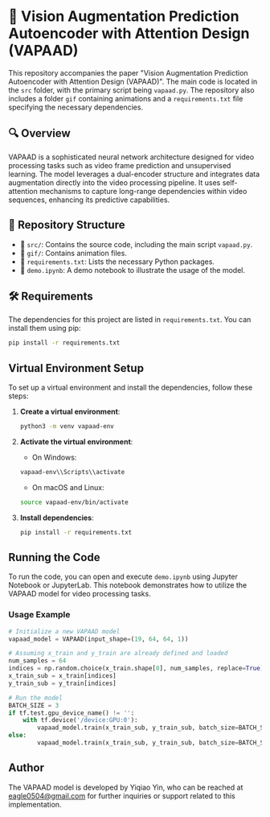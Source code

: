 # 🚀 Vision Augmentation Prediction Autoencoder with Attention Design (VAPAAD)

This repository accompanies the paper "Vision Augmentation Prediction Autoencoder with Attention Design (VAPAAD)". The main code is located in the `src` folder, with the primary script being `vapaad.py`. The repository also includes a folder `gif` containing animations and a `requirements.txt` file specifying the necessary dependencies.

## 🔍 Overview

VAPAAD is a sophisticated neural network architecture designed for video processing tasks such as video frame prediction and unsupervised learning. The model leverages a dual-encoder structure and integrates data augmentation directly into the video processing pipeline. It uses self-attention mechanisms to capture long-range dependencies within video sequences, enhancing its predictive capabilities.

## 📁 Repository Structure

- 📂 `src/`: Contains the source code, including the main script `vapaad.py`.
- 📂 `gif/`: Contains animation files.
- 📄 `requirements.txt`: Lists the necessary Python packages.
- 📄 `demo.ipynb`: A demo notebook to illustrate the usage of the model.

## 🛠️ Requirements

The dependencies for this project are listed in `requirements.txt`. You can install them using pip:

```bash
pip install -r requirements.txt
```

## Virtual Environment Setup

To set up a virtual environment and install the dependencies, follow these steps:

1. **Create a virtual environment**:

    ```bash
    python3 -m venv vapaad-env
    ```

2. **Activate the virtual environment**:

    - On Windows:
    ```bash
    vapaad-env\\Scripts\\activate
    ```
    
    - On macOS and Linux:
    ```bash
    source vapaad-env/bin/activate
    ```

3. **Install dependencies**:

    ```bash
    pip install -r requirements.txt
    ```

## Running the Code

To run the code, you can open and execute `demo.ipynb` using Jupyter Notebook or JupyterLab. This notebook demonstrates how to utilize the VAPAAD model for video processing tasks.

### Usage Example

```py
# Initialize a new VAPAAD model
vapaad_model = VAPAAD(input_shape=(19, 64, 64, 1))

# Assuming x_train and y_train are already defined and loaded
num_samples = 64
indices = np.random.choice(x_train.shape[0], num_samples, replace=True)
x_train_sub = x_train[indices]
y_train_sub = y_train[indices]

# Run the model
BATCH_SIZE = 3
if tf.test.gpu_device_name() != '':
    with tf.device('/device:GPU:0'):
        vapaad_model.train(x_train_sub, y_train_sub, batch_size=BATCH_SIZE)
else:
        vapaad_model.train(x_train_sub, y_train_sub, batch_size=BATCH_SIZE)
```

## Author

The VAPAAD model is developed by Yiqiao Yin, who can be reached at eagle0504@gmail.com for further inquiries or support related to this implementation.

